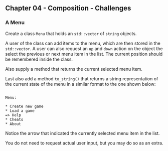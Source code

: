 ## Chapter 04 - Composition - Challenges

### A Menu

Create a class `Menu` that holds an `std::vector` of `string` objects.

A user of the class can add items to the menu, which are then stored in the `std::vector`. A user can also request an `up` and `down` action on the object the select the previous or next menu item in the list. The current position should be remembered inside the class.

Also supply a method that returns the current selected menu item.

Last also add a method `to_string()` that returns a string representation of the current state of the menu in a similar format to the one shown below:

```text

Menu:

* Create new game
* Load a game
=> Help
* Cheats
* About
```

Notice the arrow that indicated the currently selected menu item in the list.

You do not need to request actual user input, but you may do so as an extra.